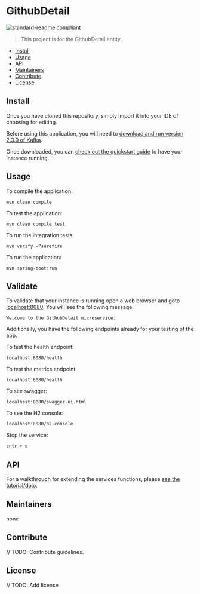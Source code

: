 # GithubDetail

[![standard-readme compliant](https://img.shields.io/badge/standard--readme-OK-green.svg?style=flat-square)](https://github.com/RichardLitt/standard-readme)


> This project is for the GithubDetail entity.

- [Install](#install)
- [Usage](#usage)
- [API](#api)
- [Maintainers](#maintainers)
- [Contribute](#contribute)
- [License](#license)

## Install

Once you have cloned this repository, simply import it into your IDE of choosing for editing.

Before using this application, you will need to [download and run version 2.3.0 of Kafka](https://kafka.apache.org/downloads).

Once downloaded, you can [check out the quickstart guide](https://kafka.apache.org/quickstart) to have your instance running.

## Usage

To compile the application:
```
mvn clean compile
```

To test the application:
```
mvn clean compile test
```

To run the integration tests:
```
mvn verify -Psurefire
```

To run the application:
```
mvn spring-boot:run
```

## Validate
To validate that your instance is running open a web browser and goto [localhost:8080](http://localhost:8080). You will see the following message.
```
Welcome to the GithubDetail microservice.
```

Additionally, you have the following endpoints already for your testing of the app.

To test the health endpoint:
```
localhost:8080/health
```

To test the metrics endpoint:
```
localhost:8080/health
```

To see swagger:
```
localhost:8080/swagger-ui.html
```


To see the H2 console:
```
localhost:8080/h2-console
```

Stop the service:
```bash
cntr + c
```
## API

For a walkthrough for extending the services functions, please [see the tutorial/dojo](docs/Dojo.md).

## Maintainers

none

## Contribute

// TODO: Contribute guidelines.

## License

// TODO: Add license
